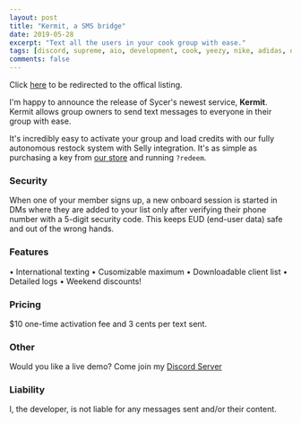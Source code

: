 ```yaml
---
layout: post
title: "Kermit, a SMS bridge"
date: 2019-05-28
excerpt: "Text all the users in your cook group with ease."
tags: [discord, supreme, aio, development, cook, yeezy, nike, adidas, dsm ]
comments: false
---
```

Click [here](https://sycer.dev/) to be redirected to the offical listing.

I'm happy to announce the release of Sycer's newest service, **Kermit**. Kermit allows group owners to send text messages to everyone in their group with ease.

It's incredibly easy to activate your group and load credits with our fully autonomous restock system with Selly integration. It's as simple as purchasing a key from [our store](https://sms.sycer.dev/) and running `?redeem`.

### Security

When one of your member signs up, a new onboard session is started in DMs where they are added to your list only after verifying their phone number with a 5-digit security code. This keeps EUD (end-user data) safe and out of the wrong hands.


### Features
• International texting
• Cusomizable maximum
• Downloadable client list
• Detailed logs
• Weekend discounts! 

### Pricing
$10 one-time activation fee and 3 cents per text sent.

### Other
Would you like a live demo? Come join my [Discord Server](https://discord.sycer.dev/)


### Liability
I, the developer, is not liable for any messages sent and/or their content.